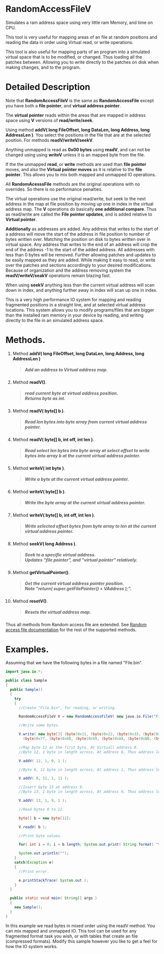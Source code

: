 # RandomAccessFileV

Simulates a ram address space using very little ram Memory, and time on CPU.

This tool is very useful for mapping areas of an file at random positions and reading the data in order using Virtual read, or write operations.

This tool is also useful for mapping parts of an program into a simulated virtual space that is to be modified, or changed. Thus loading all the patches between. Allowing you to write directly to the patches on disk when making changes, and to the program.

# Detailed Description

Note that **RandomAccessFileV** is the same as **RandomAccessFile** except you have both a **file pointer**, and **virtual address pointer**.

The **virtual pointer** reads within the areas that are mapped in address space using **V** versions of **read/write/seek**.

Using method **addV( long FileOffset, long DataLen, long Address, long AddressLen )**. You select the positions in the file that are at the selected position. For methods **readV/writeV/seekV**.

Anything unmapped is read as **0x00 bytes** using **readV**, and can not be changed using using **writeV** unless it is an mapped byte from the file.

If the the unmapped **read**, or **write** methods are used than **file pointer** moves, and also the **Virtual pointer moves** as it is relative to the **file pointer**. This allows you to mix both mapped and unmapped IO operations.

All **RandomAcesssFile** methods are the original operations with no overrides. So there is no performance penalties.

The virtual operations use the original read/write, but seek to the next address in the map at file position by moving up one in index in the virtual address map. The **V** operations do basically **one additional compare**. Thus as read/write are called the **File pointer updates**, and is added relative to **Virtual pointer**.

**Additionally** as addresses are added. Any address that writes to the start of a address will move the start of the address in file position to number of bytes written over. Matching the position on disk to bytes written over in virtual space. Any address that writes to the end of an address will crop the end of the address -1 to the start of the added address. All addresses with less than 0 bytes will be removed. Further allowing patches and updates to be easily mapped as they are added. While making it easy to read, or write over the patches and sections accordingly to your desired modifications. Because of organization and the address removing system the **readV/writeV/seakV** operations remain blazing fast.

When using **seekV** anything less than the current virtual address will scan down in index, and anything further away in index will scan up one in index.

This is a very high performance IO system for mapping and reading fragmented positions in a straight line, and at selected virtual address locations. This system allows you to modify programs/files that are bigger than the installed ram memory in your device by reading, and writing directly to the file in an simulated address space.

# Methods.

1. Method **addV( long FileOffset, long DataLen, long Address, long AddressLen )**
    > ##### Add an address to Virtual address map.
2. Method **readV()**.
    > ##### read current byte at virtual address position. <br /> Returns byte as int.
3. Method **readV( byte[] b )**.
    > ##### Read len bytes into byte array from current virtual address pointer.
4. Method **readV( byte[] b, int off, int len )**.
    > ##### Read select len bytes into byte array at select offset to write bytes into array b at the current virtual address pointer.
5. Method **writeV( int byte )**.
    > ##### Write a byte at the current virtual address pointer.
6. Method **writeV( byte[] b )**.
    > ##### Write the byte array at the current virtual address pointer.
7. Method **writeV( byte[] b, int off, int len )**.
    > ##### Write selected offset bytes from byte array to len at the current virtual address pointer.
8. Method **seekV( long Address )**.
    > ##### Seek to a specific virtual address. <br /> Updates "file pointer", and "virtual pointer" relatively.
9. Method **getVirtualPointer()**.
    > ##### Get the current virtual address pointer position. <br /> Note "return( super.getFilePointer() + VAddress );".
10. Method **resetV()**.
    > ##### Resets the virtual address map.

Thus all methods from Random access file are extended. See [Random access file documentation](https://docs.oracle.com/en/java/javase/11/docs/api/java.base/java/io/RandomAccessFile.html) for the rest of the supported methods.

# Examples.

Assuming that we have the following bytes in a file named "File.bin".

```java
import java.io.*;

public class Sample
{
  public Sample()
  {
    try
    {
      //Create "File.bin", for reading, or writing.

      RandomAccessFileV V = new RandomAccessFileV( new java.io.File("File.bin"), "rw" );

      //Write some bytes.

      V.write( new byte[]{ (byte)0x11, (byte)0x22, (byte)0x33, (byte)0x44, (byte)0x55, (byte)0x66,
        (byte)0x77, (byte)0x88, (byte)0x99, (byte)0xAA, (byte)0xBB, (byte)0xCC, (byte)0xDD, (byte)0xEE, (byte)0xFF } );

      //Map byte 12 as the first byte. At Virtuall address 0.
      //Byte 12, 1 byte in length across, At address 0, Thus address length 1.

      V.addV( 12, 1, 0, 1 );

      //Byte 0, 11 byte in length across, At address 1, Thus address length 11.

      V.addV( 0, 11, 1, 11 );

      //Insert byte 13 at address 9.
      //Byte 13, 1 byte in length across, At address 9, Thus address length 1.

      V.addV( 13, 1, 9, 1 );

      //Read bytes 0 to 12.

      byte[] b = new byte[12];

      V.readV( b );

      //Print byte values.

      for( int i = 0; i < b.length; System.out.print( String.format( "%1$02X", b[ i++ ] ) + "," ) );

      System.out.println("");
    }
    catch(Exception e)
    {
      //Print error.

      e.printStackTrace( System.out );
    }
  }

  public static void main( String[] args )
  {
    new Sample();
  }
}
```

In this example we read bytes in mixed order using the readV method. You can mix mapped and unmapped IO.
This tool can be used for any fragmented format task you wish, or with tables that create an file (compressed formats).
Modify this sample however you like to get a feel for how the IO system works.
